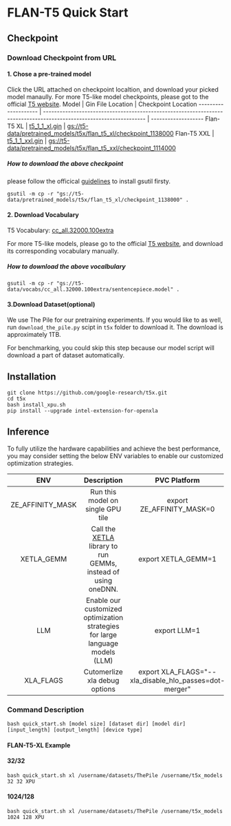 # FLAN-T5 Quick Start

## Checkpoint
### Download Checkpoint from URL
#### 1. Chose a pre-trained model
Click the URL attached on checkpoint localtion, and download your picked model manaully. For more T5-like model checkpoints, please got to the official [T5 website](https://t5x.readthedocs.io/en/latest/models.html#public-research-models).
Model                | Gin File Location                                                                                                   | Checkpoint Location
-------------------- | ------------------------------------------------------------------------------------------------------------------- | -------------------
Flan-T5 XL    | [t5_1_1_xl.gin](https://github.com/google-research/t5x/blob/main/t5x/examples/t5/t5_1_1/xl.gin)       | [gs://t5-data/pretrained_models/t5x/flan_t5_xl/checkpoint_1138000](https://console.cloud.google.com/storage/browser/t5-data/pretrained_models/t5x/flan_t5_xl/checkpoint_1138000)
Flan-T5 XXL   | [t5_1_1_xxl.gin](https://github.com/google-research/t5x/blob/main/t5x/examples/t5/t5_1_1/xxl.gin)     | [gs://t5-data/pretrained_models/t5x/flan_t5_xxl/checkpoint_1114000](https://console.cloud.google.com/storage/browser/t5-data/pretrained_models/t5x/flan_t5_xxl/checkpoint_1114000)

##### How to download the above checkpoint
please follow the officical [guidelines](https://cloud.google.com/storage/docs/gsutil_install#deb) to install gsutil firsty.

```
gsutil -m cp -r "gs://t5-data/pretrained_models/t5x/flan_t5_xl/checkpoint_1138000" .
```

#### 2. Download Vocabulary
T5 Vocabulary: [cc_all.32000.100extra](https://console.cloud.google.com/storage/browser/t5-data/vocabs/cc_all.32000.100extra) 

For more T5-like models, please go to the official [T5 website](https://t5x.readthedocs.io/en/latest/models.html#t5-1-1-checkpoints), and download its corresponding vocabulary manually.

##### How to download the above vocalbulary
```
gsutil -m cp -r "gs://t5-data/vocabs/cc_all.32000.100extra/sentencepiece.model" .
```
#### 3.Download Dataset(optional)

We use The Pile for our pretraining experiments. If you would like to as well, run `download_the_pile.py` scipt in `t5x` folder to download it. The download is approximately 1TB.

For benchmarking, you could skip this step because our model script will download a part of dataset automatically.

## Installation

```
git clone https://github.com/google-research/t5x.git
cd t5x
bash install_xpu.sh
pip install --upgrade intel-extension-for-openxla
```
## Inference

To fully utilize the hardware capabilities and achieve the best performance, you may consider setting the below ENV variables to enable our customized optimization strategies.

| **ENV** | **Description** | **PVC Platform** | **ATSM/DG2 Platform** | 
| :---: | :---: | :---: |:---: |
| ZE_AFFINITY_MASK | Run this model on single GPU tile |export ZE_AFFINITY_MASK=0 | export ZE_AFFINITY_MASK=0 |
| XETLA_GEMM | Call the [XETLA](https://github.com/intel/xetla) library to run GEMMs, instead of using oneDNN.|export XETLA_GEMM=1 | NA | 
| LLM | Enable our customized optimization strategies for large language models (LLM) |export LLM=1 | export LLM=1 |
| XLA_FLAGS | Cutomerlize xla debug options | export XLA_FLAGS="--xla_disable_hlo_passes=dot-merger" | export XLA_FLAGS="--xla_disable_hlo_passes=dot-merger" |

### Command Description
```
bash quick_start.sh [model size] [dataset dir] [model dir] [input_length] [output_length] [device type]
```

#### FLAN-T5-XL Example

#### 32/32
```
bash quick_start.sh xl /username/datasets/ThePile /username/t5x_models 32 32 XPU
```
#### 1024/128
```
bash quick_start.sh xl /username/datasets/ThePile /username/t5x_models 1024 128 XPU
```
